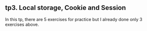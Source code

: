 ## tp3. Local storage, Cookie and Session

In this tp, there are 5 exercises for practice but I already done only 3 exercises above.

